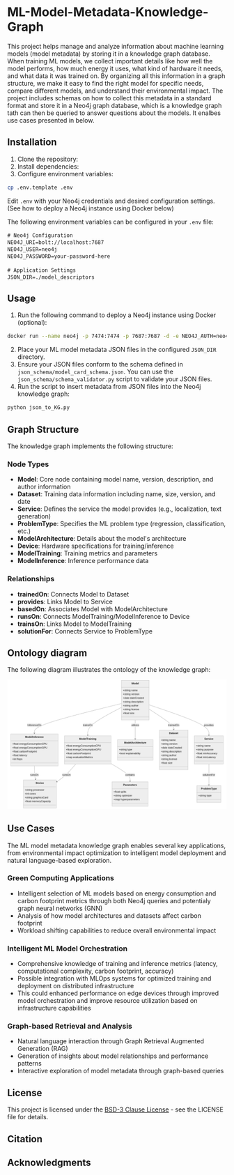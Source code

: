 # ML-Model-Metadata-Knowledge-Graph

This project helps manage and analyze information about machine learning models (model metadata) by storing it in a knowledge graph database. When training ML models, we collect important details like how well the model performs, how much energy it uses, what kind of hardware it needs, and what data it was trained on. By organizing all this information in a graph structure, we make it easy to find the right model for specific needs, compare different models, and understand their environmental impact. The project includes schemas on how to collect this metadata in a standard format and store it in a Neo4j graph database, which is a knowledge graph tath can then be queried to answer questions about the models. It enalbes use cases presented in below.

## Installation

1. Clone the repository:
2. Install dependencies:
3. Configure environment variables:
```bash
cp .env.template .env
```
Edit `.env` with your Neo4j credentials and desired configuration settings. (See how to deploy a Neo4j instance using Docker below)

The following environment variables can be configured in your `.env` file:

```env
# Neo4j Configuration
NEO4J_URI=bolt://localhost:7687
NEO4J_USER=neo4j
NEO4J_PASSWORD=your-password-here

# Application Settings
JSON_DIR=./model_descriptors
```

## Usage

1. Run the following command to deploy a Neo4j instance using Docker (optional):

```bash
docker run --name neo4j -p 7474:7474 -p 7687:7687 -d -e NEO4J_AUTH=neo4j/your-password-here neo4j:latest
```

2. Place your ML model metadata JSON files in the configured `JSON_DIR` directory.
3. Ensure your JSON files conform to the schema defined in `json_schema/model_card_schema.json`. You can use the `json_schema/schema_validator.py` script to validate your JSON files.
4. Run the script to insert metadata from JSON files into the Neo4j knowledge graph:
```bash
python json_to_KG.py
```

## Graph Structure

The knowledge graph implements the following structure:

### Node Types

- **Model**: Core node containing model name, version, description, and author information
- **Dataset**: Training data information including name, size, version, and date
- **Service**: Defines the service the model provides (e.g., localization, text generation)
- **ProblemType**: Specifies the ML problem type (regression, classification, etc.)
- **ModelArchitecture**: Details about the model's architecture
- **Device**: Hardware specifications for training/inference
- **ModelTraining**: Training metrics and parameters
- **ModelInference**: Inference performance data

### Relationships

- **trainedOn**: Connects Model to Dataset
- **provides**: Links Model to Service
- **basedOn**: Associates Model with ModelArchitecture
- **runsOn**: Connects ModelTraining/ModelInference to Device
- **trainsOn**: Links Model to ModelTraining
- **solutionFor**: Connects Service to ProblemType

## Ontology diagram

The following diagram illustrates the ontology of the knowledge graph:

![Ontology Diagram](fig/ontology_diagram.png)


## Use Cases

The ML model metadata knowledge graph enables several key applications, from environmental impact optimization to intelligent model deployment and natural language-based exploration.

### Green Computing Applications
- Intelligent selection of ML models based on energy consumption and carbon footprint metrics through both Neo4j queries and potentialy graph neural networks (GNN)
- Analysis of how model architectures and datasets affect carbon footprint
- Workload shifting capabilities to reduce overall environmental impact

### Intelligent ML Model Orchestration
- Comprehensive knowledge of training and inference metrics (latency, computational complexity, carbon footprint, accuracy)
- Possible integration with MLOps systems for optimized training and deployment on distributed infrastructure
- This could enhanced performance on edge devices through improved model orchestration and improve resource utilization based on infrastructure capabilities

### Graph-based Retrieval and Analysis
- Natural language interaction through Graph Retrieval Augmented Generation (RAG)
- Generation of insights about model relationships and performance patterns
- Interactive exploration of model metadata through graph-based queries

## License

This project is licensed under the [BSD-3 Clause License](LICENSE) - see the LICENSE file for details.

## Citation

## Acknowledgments
